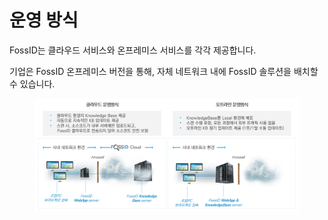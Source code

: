 # 운영 방식

FossID는 클라우드 서비스와 온프레미스 서비스를 각각 제공합니다.

기업은 FossID 온프레미스 버전을 통해, 자체 네트워크 내에 FossID 솔루션을 배치할 수 있습니다.

<figure><img src="../../.gitbook/assets/1.PNG" alt=""><figcaption></figcaption></figure>
